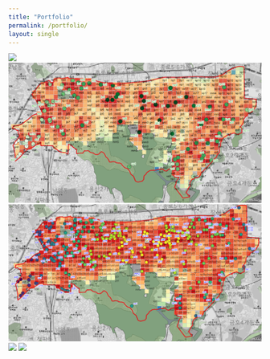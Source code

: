 ```yaml
---
title: "Portfolio"
permalink: /portfolio/
layout: single
---
```

![](./assets/port_sample.png)
![](./assets/park.png)
![](./assets/total.png)
![](./assets/hae1.png)
![](./assets/hae2.png)



